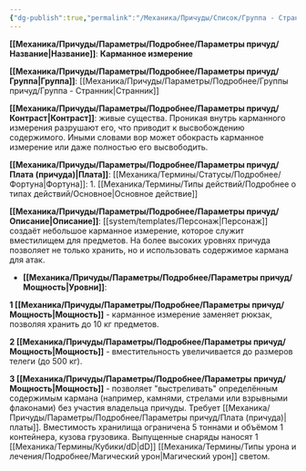 ```yaml
---
{"dg-publish":true,"permalink":"/Механика/Причуды/Список/Группа - Странник/Карманное измерение/","noteIcon":"","created":"2025-09-12T19:47:48.980+03:00","updated":"2025-09-12T16:29:48.096+03:00"}
---
```




**[[Механика/Причуды/Параметры/Подробнее/Параметры причуд/Название\|Название]]**: **Карманное измерение**

**[[Механика/Причуды/Параметры/Подробнее/Параметры причуд/Группа\|Группа]]**: [[Механика/Причуды/Параметры/Подробнее/Группы причуд/Группа - Странник\|Странник]] 

**[[Механика/Причуды/Параметры/Подробнее/Параметры причуд/Контраст\|Контраст]]**: живые существа. Проникая внутрь карманного измерения разрушают его, что приводит к высвобождению содержимого. Иными словами вор может обокрасть карманное измерение или даже полностью его высвободить.

**[[Механика/Причуды/Параметры/Подробнее/Параметры причуд/Плата (причуда)\|Плата]]**: [[Механика/Термины/Статусы/Подробнее/Фортуна\|Фортуна]]: 1. [[Механика/Термины/Типы действий/Подробнее о типах действий/Основное\|Основное действие]]

**[[Механика/Причуды/Параметры/Подробнее/Параметры причуд/Описание\|Описание]]**: [[system/templates/Персонаж\|Персонаж]] создаёт небольшое карманное измерение, которое служит вместилищем для предметов. На более высоких уровнях причуда позволяет не только хранить, но и использовать содержимое кармана для атак.


- **[[Механика/Причуды/Параметры/Подробнее/Параметры причуд/Мощность\|Уровни]]**:

**1 [[Механика/Причуды/Параметры/Подробнее/Параметры причуд/Мощность\|Мощность]]** - карманное измерение заменяет рюкзак, позволяя хранить до 10 кг предметов.

**2 [[Механика/Причуды/Параметры/Подробнее/Параметры причуд/Мощность\|Мощность]]** - вместительность увеличивается до размеров телеги (до 500 кг).

**3 [[Механика/Причуды/Параметры/Подробнее/Параметры причуд/Мощность\|Мощность]]** - позволяет "выстреливать" определённым содержимым кармана (например, камнями, стрелами или взрывными флаконами) без участия владельца причуды. Требует [[Механика/Причуды/Параметры/Подробнее/Параметры причуд/Плата (причуда)\|платы]]. Вместимость хранилища ограничена 5 тоннами и объёмом 1 контейнера, кузова грузовика. Выпущенные снаряды наносят 1 [[Механика/Термины/Кубики/dD\|dD]] [[Механика/Термины/Типы урона и лечения/Подробнее/Магический урон\|Магический урон]] светом.